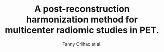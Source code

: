 ---
author: Fanny Orlhac et al.
title: A post-reconstruction harmonization method for multicenter radiomic studies in PET.
journal: Journal of nuclear medicine  - official publication, Society of Nuclear Medicine
year: 2018
type: article
doi: 10.2967/jnumed.117.199935
team: yes
---